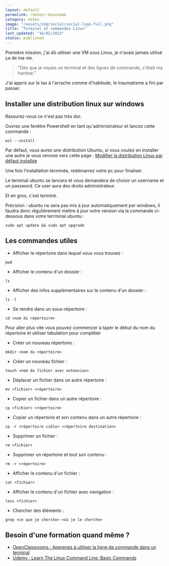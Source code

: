 ```yaml
---
layout: default
permalink: /notes/:basename
category: notes
image: "/assets/img/social/social-logo-full.png"
title: "Terminal et commandes Linux"
last_updated: "16/02/2023"
status: published
---
```


Première mission, j'ai dû utiliser une VM sous Linux, je n'avais jamais utilisé ça de ma vie. 

> "Dès que je voyais un terminal et des lignes de commande, c'était ma hantise."

J'ai appris sur le tas à l'arrache comme d'habitude, le traumatisme a fini par passer.

## Installer une distribution linux sur windows

Rassurez-vous ce n'est pas très dur.

Ouvrez une fenêtre Powershell en tant qu'administrateur et lancez cette commande :

```
wsl --install
```

Par défaut, vous aurez une distribution Ubuntu, si vous voulez en installer une autre je vous renvoie vers cette page : [Modifier la distribution Linux par défaut installée](https://learn.microsoft.com/fr-fr/windows/wsl/install)

Une fois l'installation terminée, redémarrez votre pc pour finaliser.

Le terminal ubuntu se lancera et vous demandera de choisir un username et un password. Ce user aura des droits administrateur.

Et en gros, c'est terminé.

Précision : ubuntu ne sera pas mis à jour automatiquement par windows, il faudra donc régulièrement mettre à jour votre version via la commande ci-dessous dans votre terrminal ubuntu :

```
sudo apt update && sudo apt upgrade
```

## Les commandes utiles

* Afficher le répertoire dans lequel vous vous trouvez :
```
pwd
```
* Afficher le contenu d'un dossier :
```
ls
```

* Afficher des infos supplémentaires sur le contenu d'un dossier : 
```
ls -l
```

* Se rendre dans un sous-répertoire :
```
cd <nom du répertoire>
```

Pour aller plus vite vous pouvez commencer à taper le début du nom du répertoire et utiliser tabulation pour compléter

* Créer un nouveau répertoire : 
```
mkdir <nom du répertoire>
```

* Créer un nouveau fichier : 
```
touch <nom du fichier avec extension>
```

* Déplacer un fichier dans un autre répertoire :
```
mv <fichier> <répertoire>
```

* Copier un fichier dans un autre répertoire : 
```
cp <fichier> <répertoire>
```

* Copier un répertoire et son contenu dans un autre répertoire : 
```
cp -r <répertoire cible> <répertoire destination>
```

* Supprimer un fichier :
```
rm <fichier>
```

* Supprimer un répertoire et tout son contenu :
```
rm -r <répertoire>
```

* Afficher le contenu d'un fichier :
```
cat <fichier>
```

* Afficher le contenu d'un fichier avec navigation : 
```
less <fichier>
```

* Chercher des éléments : 
```
grep <ce que je cherche> <où je le cherche>
```

## Besoin d'une formation quand même ?

* [OpenClassrooms : Apprenez à utiliser la ligne de commande dans un terminal](https://openclassrooms.com/fr/courses/6173491-apprenez-a-utiliser-la-ligne-de-commande-dans-un-terminal)
* [Udemy : Learn The Linux Command Line: Basic Commands](https://www.udemy.com/course/command-line/)

